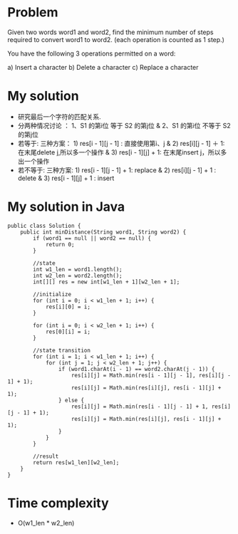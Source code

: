 # Problem 
Given two words word1 and word2, find the minimum number of steps required to convert word1 to word2. (each operation is counted as 1 step.)

You have the following 3 operations permitted on a word:

a) Insert a character
b) Delete a character
c) Replace a character

# My solution

* 研究最后一个字符的匹配关系.
* 分两种情况讨论 ： 1、S1 的第i位 等于 S2 的第j位 & 2、S1 的第i位 不等于 S2 的第j位     
* 若等于: 三种方案： 1) res[i - 1][j - 1] : 直接使用第i、j  & 2) res[i][j - 1] ＋ 1: 在末尾delete j,所以多一个操作 & 3) res[i - 1][j] + 1: 在末尾insert j，所以多出一个操作     
* 若不等于: 三种方案: 1) res[i - 1][j - 1] + 1: replace & 2) res[i][j - 1] + 1 : delete  & 3) res[i - 1][j] + 1 : insert

# My solution in Java
```
public class Solution {
    public int minDistance(String word1, String word2) {
        if (word1 == null || word2 == null) {
            return 0;
        }
        
        //state 
        int w1_len = word1.length();
        int w2_len = word2.length();
        int[][] res = new int[w1_len + 1][w2_len + 1];
        
        //initialize
        for (int i = 0; i < w1_len + 1; i++) {
            res[i][0] = i;
        }
        
        for (int i = 0; i < w2_len + 1; i++) {
            res[0][i] = i;
        }
        
        //state transition
        for (int i = 1; i < w1_len + 1; i++) {
            for (int j = 1; j < w2_len + 1; j++) {
                if (word1.charAt(i - 1) == word2.charAt(j - 1)) {
                    res[i][j] = Math.min(res[i - 1][j - 1], res[i][j - 1] + 1);
                    res[i][j] = Math.min(res[i][j], res[i - 1][j] + 1);
                } else {
                    res[i][j] = Math.min(res[i - 1][j - 1] + 1, res[i][j - 1] + 1);
                    res[i][j] = Math.min(res[i][j], res[i - 1][j] + 1);
                }
            }
        }
        
        //result
        return res[w1_len][w2_len];
    }
}
```



# Time complexity     
* O(w1_len * w2_len)
